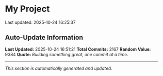 # My Project


Last updated: 2025-10-24 16:25:37






























































































































































































































































































































































































































































































































































































































































































































































































































































































































































































































































































































































































































































































































































































































































































































































































































































































































































































































































































































































































































































































































































































































































































































































































































































































































































































































































## Auto-Update Information

**Last Updated:** 2025-10-24 16:51:21
**Total Commits:** 2167
**Random Value:** 9384
**Quote:** _Building something great, one commit at a time._

---
_This section is automatically generated and updated._